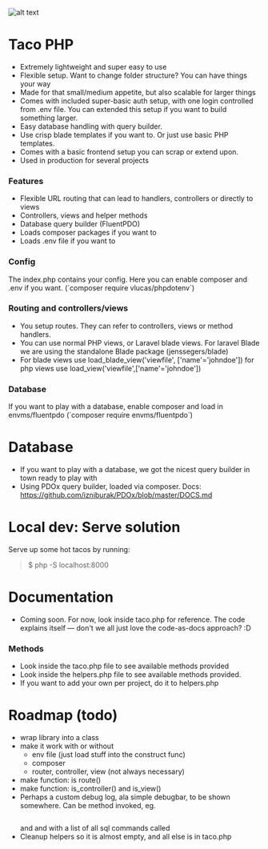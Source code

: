 ![alt text](public/assets/img/taco-php.png)

# Taco PHP
- Extremely lightweight and super easy to use
- Flexible setup. Want to change folder structure? You can have things your way
- Made for that small/medium appetite, but also scalable for larger things
- Comes with included super-basic auth setup, with one login controlled from .env file. You can extended this setup if you want to build something larger.
- Easy database handling with query builder.
- Use crisp blade templates if you want to. Or just use basic PHP templates.
- Comes with a basic frontend setup you can scrap or extend upon.
- Used in production for several projects

### Features
- Flexible URL routing that can lead to handlers, controllers or directly to views
- Controllers, views and helper methods
- Database query builder (FluentPDO)
- Loads composer packages if you want to
- Loads .env file if you want to

### Config
The index.php contains your config. Here you can enable composer and .env if you want. (´composer require vlucas/phpdotenv´)

### Routing and controllers/views
- You setup routes. They can refer to controllers, views or method handlers.
- You can use normal PHP views, or Laravel blade views. For laravel Blade we are using the standalone Blade package (jenssegers/blade)
- For blade views use load_blade_view('viewfile', ['name'='johndoe']) for php views use load_view('viewfile',['name'='johndoe'])

### Database
If you want to play with a database, enable composer and load in envms/fluentpdo (´composer require envms/fluentpdo´)

# Database
- If you want to play with a database, we got the nicest query builder in town ready to play with
- Using PDOx query builder, loaded via composer.  Docs: https://github.com/izniburak/PDOx/blob/master/DOCS.md

# Local dev: Serve solution
Serve up some hot tacos by running:
> $ php -S localhost:8000

# Documentation
- Coming soon. For now, look inside taco.php for reference. The code explains itself — don't we all just love the code-as-docs approach? :D

### Methods
- Look inside the taco.php file to see available methods provided
- Look inside the helpers.php file to see available methods provided.
- If you want to add your own per project, do it to helpers.php

# Roadmap (todo)
- wrap library into a class
- make it work with or without  
    - env file (just load stuff into the construct func)
    - composer
    - router, controller, view (not always necessary)
- make function: is route()
- make function: is_controller() and is_view()
- Perhaps a custom debug log, ala simple debugbar, to be shown somewhere. Can be method invoked, eg. <pre><?=output_debug_log();?></pre> and <?php debug_log('title', $data); ?> and with a list of all sql commands called
- Cleanup helpers so it is almost empty, and all else is in taco.php